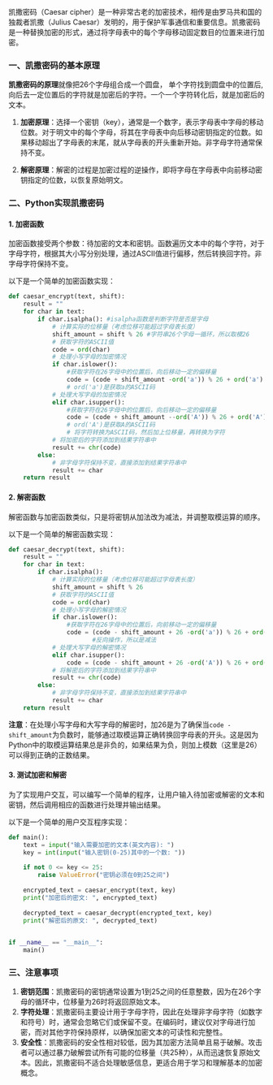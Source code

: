 
凯撒密码（Caesar cipher）是一种非常古老的加密技术，相传是由罗马共和国的独裁者凯撒（Julius Caesar）发明的，用于保护军事通信和重要信息。凯撒密码是一种替换加密的形式，通过将字母表中的每个字母移动固定数目的位置来进行加密。

### 一、凯撒密码的基本原理

**凯撒密码的原理**就像把26个字母组合成一个圆盘， 单个字符找到圆盘中的位置后,向后去一定位置后的字符就是加密后的字符。一个一个字符转化后，就是加密后的文本。

1. **加密原理**：选择一个密钥（key），通常是一个数字，表示字母表中字母的移动位数。对于明文中的每个字母，将其在字母表中向后移动密钥指定的位数。如果移动超出了字母表的末尾，就从字母表的开头重新开始。非字母字符通常保持不变。

2. **解密原理**：解密的过程是加密过程的逆操作，即将字母在字母表中向前移动密钥指定的位数，以恢复原始明文。

### 二、Python实现凯撒密码

#### 1. 加密函数

加密函数接受两个参数：待加密的文本和密钥。函数遍历文本中的每个字符，对于字母字符，根据其大小写分别处理，通过ASCII值进行偏移，然后转换回字符。非字母字符保持不变。

以下是一个简单的加密函数实现：

```python
def caesar_encrypt(text, shift):
    result = ""
    for char in text:
        if char.isalpha(): #isalpha函数是判断字符是否是字母
            # 计算实际的位移量（考虑位移可能超过字母表长度）
            shift_amount = shift % 26 #字符串26个字母一循环，所以取模26
            # 获取字符的ASCII值
            code = ord(char)
            # 处理小写字母的加密情况
            if char.islower():
                #获取字符在26字母中的位置后，向后移动一定的偏移量
                code = (code + shift_amount -ord('a')) % 26 + ord('a') #将字符转换为ASCII码，然后加上位移量，再转换为字符
                # ord('a')是获取a的ASCII码
            # 处理大写字母的加密情况
            elif char.isupper():
                #获取字符在26字母中的位置后，向后移动一定的偏移量
                code = (code + shift_amount --ord('A')) % 26 + ord('A')
                # ord('A')是获取A的ASCII码
                # 将字符转换为ASCII码，然后加上位移量，再转换为字符
            # 将加密后的字符添加到结果字符串中
            result += chr(code)
        else:
            # 非字母字符保持不变，直接添加到结果字符串中
            result += char
    return result
```

#### 2. 解密函数

解密函数与加密函数类似，只是将密钥从加法改为减法，并调整取模运算的顺序。

以下是一个简单的解密函数实现：

```python
def caesar_decrypt(text, shift):
    result = ""
    for char in text:
        if char.isalpha():
            # 计算实际的位移量（考虑位移可能超过字母表长度）
            shift_amount = shift % 26
            # 获取字符的ASCII值
            code = ord(char)
            # 处理小写字母的解密情况
            if char.islower():
                #获取字符在26字母中的位置后，向前移动一定的偏移量
                code = (code - shift_amount + 26 -ord('a')) % 26 + ord('a')  # 加26是为了处理负数情况
                       #反向操作，所以是减法
            # 处理大写字母的解密情况
            elif char.isupper():
                code = (code - shift_amount + 26 -ord('A')) % 26 + ord('A')
            # 将解密后的字符添加到结果字符串中
            result += chr(code)
        else:
            # 非字母字符保持不变，直接添加到结果字符串中
            result += char
    return result
```

**注意**：在处理小写字母和大写字母的解密时，加26是为了确保当`code - shift_amount`为负数时，能够通过取模运算正确转换回字母表的开头。这是因为Python中的取模运算结果总是非负的，如果结果为负，则加上模数（这里是26）可以得到正确的正数结果。

#### 3. 测试加密和解密

为了实现用户交互，可以编写一个简单的程序，让用户输入待加密或解密的文本和密钥，然后调用相应的函数进行处理并输出结果。

以下是一个简单的用户交互程序实现：

```python
def main():
    text = input("输入需要加密的文本(英文内容): ")
    key = int(input("输入密钥(0-25)其中的一个数: "))
        
    if not 0 <= key <= 25:
        raise ValueError("密钥必须在0到25之间")
    
    encrypted_text = caesar_encrypt(text, key)
    print("加密后的密文: ", encrypted_text)
    
    decrypted_text = caesar_decrypt(encrypted_text, key)
    print("解密后的原文: ", decrypted_text)
  

if __name__ == "__main__":
    main()
```

### 三、注意事项

1. **密钥范围**：凯撒密码的密钥通常设置为1到25之间的任意整数，因为在26个字母的循环中，位移量为26时将返回原始文本。
2. **字符处理**：凯撒密码主要设计用于字母字符，因此在处理非字母字符（如数字和符号）时，通常会忽略它们或保留不变。在编码时，建议仅对字母进行加密，而对其他字符保持原样，以确保加密文本的可读性和完整性。
3. **安全性**：凯撒密码的安全性相对较低，因为其加密方法简单且易于破解。攻击者可以通过暴力破解尝试所有可能的位移量（共25种），从而迅速恢复原始文本。因此，凯撒密码不适合处理敏感信息，更适合用于学习和理解基本的加密概念。
